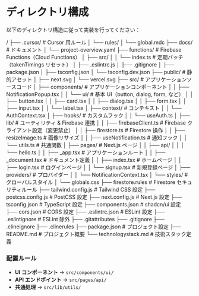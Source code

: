 # ディレクトリ構成

以下のディレクトリ構造に従って実装を行ってください：

/
├── .cursor/ # Cursor 用ルール
│ └── rules/
│ └── global.mdc
├── docs/ # ドキュメント
│ └── project-overview.yaml
├── functions/ # Firebase Functions（Cloud Functions）
│ ├── src/
│ │ └── index.ts # 定期バッチ（takenTimings リセット）
│ ├── .eslintrc.js
│ ├── .gitignore
│ ├── package.json
│ ├── tsconfig.json
│ └── tsconfig.dev.json
├── public/ # 静的アセット
│ ├── next.svg
│ └── vercel.svg
├── src/ # アプリケーションソースコード
│ ├── components/ # アプリケーションコンポーネント
│ │ ├── NotificationPopup.tsx
│ │ └── ui/ # 基本 UI（button, dialog, form, など）
│ │ ├── button.tsx
│ │ ├── card.tsx
│ │ ├── dialog.tsx
│ │ ├── form.tsx
│ │ ├── input.tsx
│ │ └── label.tsx
│ ├── context/ # コンテキスト
│ │ └── AuthContext.tsx
│ ├── hooks/ # カスタムフック
│ │ └── useAuth.ts
│ ├── lib/ # ユーティリティ & Firebase 連携
│ │ ├── firebaseClient.ts # Firebase クライアント設定（変更禁止）
│ │ ├── firestore.ts # Firestore 操作
│ │ ├── resizeImage.ts # 画像リサイズ
│ │ ├── useNotification.ts # 通知フック
│ │ └── utils.ts # 共通関数
│ ├── pages/ # Next.js ページ
│ │ ├── api/
│ │ │ └── hello.ts
│ │ ├── \_app.tsx # アプリケーションルート
│ │ ├── \_document.tsx # ドキュメント定義
│ │ ├── index.tsx # ホームページ
│ │ ├── login.tsx # ログインページ
│ │ └── signup.tsx # 新規登録ページ
│ ├── providers/ # プロバイダー
│ │ └── NotificationContext.tsx
│ └── styles/ # グローバルスタイル
│ └── globals.css
├── firestore.rules # Firestore セキュリティルール
├── tailwind.config.js # Tailwind CSS 設定
├── postcss.config.js # PostCSS 設定
├── next.config.js # Next.js 設定
├── tsconfig.json # TypeScript 設定
├── components.json # shadcn/ui 設定
├── cors.json # CORS 設定
├── .eslintrc.json # ESLint 設定
├── .eslintignore # ESLint 除外
├── .gitattributes
├── .gitignore
├── .clineignore
├── .clinerules
├── package.json # プロジェクト設定
├── README.md # プロジェクト概要
└── technologystack.md # 技術スタック定義

### 配置ルール

- **UI コンポーネント** → `src/components/ui/`
- **API エンドポイント** → `src/pages/api/`
- **共通処理** → `src/lib/utils/`
